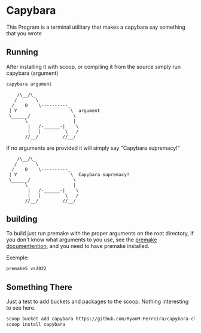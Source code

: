 # Capybara
This Program is a terminal utilitary that makes a capybara say something that you wrote

## Running
After installing it with scoop, or compiling it from the source simply run capybara (argument)
```bash
capybara argument
```
```
    /\__/\_
   /       \
  /    0    \----------_
 | Y                    \  argument
 \______/                \
       \                 |
        |   /-______-|    \
        |   |         \   /
       //__/         //__/

```
If no arguments are provided it will simply say "Capybara supremacy!"
```
    /\__/\_
   /       \
  /    0    \----------_
 | Y                    \  Capybara supremacy!
 \______/                \
       \                 |
        |   /-______-|    \
        |   |         \   /
       //__/         //__/

```

## building
To build just run premake with the proper arguments on the root directory, if you don't know what arguments to you use, see the [premake documentention](https://premake.github.io/docs/), and you need to have premake installed.

Exemple:
```
premake5 vs2022
```

## Something There
Just a test to add buckets and packages to the scoop. Nothing interesting to see here.

```bash
scoop bucket add capybara https://github.com/RyanM-Ferreira/capybara-cli bucket
scoop install capybara
```
